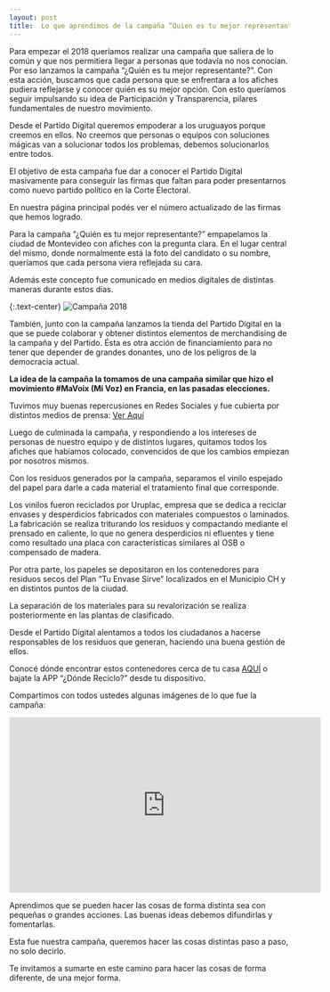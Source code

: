 ```yaml
---
layout: post
title:  Lo que aprendimos de la campaña “Quien es tu mejor representante”
---
```


Para empezar el 2018 queríamos realizar una campaña que saliera de lo común y que nos permitiera llegar a personas que todavía no nos conocían. Por eso lanzamos la campaña “¿Quién es tu mejor representante?”. Con esta acción, buscamos que cada persona que se enfrentara a los afiches pudiera reflejarse y conocer quién es su mejor opción. Con esto queríamos seguir impulsando su idea de Participación y Transparencia, pilares fundamentales de nuestro movimiento.

<!--more-->

Desde el Partido Digital queremos empoderar a los uruguayos porque creemos en ellos. No creemos que personas o equipos con soluciones mágicas van a solucionar todos los problemas, debemos solucionarlos entre todos.

El objetivo de esta campaña fue dar a conocer el Partido Digital masivamente para conseguir las firmas que faltan para poder presentarnos como nuevo partido político en la Corte Electoral.

En nuestra página principal podés ver el número actualizado de las firmas que hemos logrado.

Para la campaña “¿Quién es tu mejor representante?” empapelamos la ciudad de Montevideo con afiches con la pregunta clara. En el lugar central del mismo, donde normalmente está la foto del candidato o su nombre, queríamos que cada persona viera reflejada su cara.

Además este concepto fue comunicado en medios digitales de distintas maneras durante estos días.

{:.text-center}
![Campaña 2018](/assets/img/posts/campaña_2018.gif)

También, junto con la campaña lanzamos la tienda del Partido Digital en la que se puede colaborar y obtener distintos elementos de merchandising de la campaña y del Partido. Ésta es otra acción de financiamiento para no tener que depender de grandes donantes, uno de los peligros de la democracia actual.

**La idea de la campaña la tomamos de una campaña similar que hizo el movimiento #MaVoix (Mi Voz) en Francia, en las pasadas elecciones.**

Tuvimos muy buenas repercusiones en Redes Sociales y fue cubierta por distintos medios de prensa: [Ver Aquí](/prensa#menciones-en-prensa)

Luego de culminada la campaña, y respondiendo a los intereses de personas de nuestro equipo y de distintos lugares, quitamos todos los afiches que habíamos colocado, convencidos de que los cambios empiezan por nosotros mismos.

Con los residuos generados por la campaña, separamos el vinilo espejado del papel para darle a cada material el tratamiento final que corresponde. 

Los vinilos fueron reciclados por Uruplac, empresa que se dedica a reciclar envases y desperdicios fabricados con materiales compuestos o laminados. La fabricación se realiza triturando los residuos y compactando mediante el prensado en caliente, lo que no genera desperdicios ni efluentes y tiene como resultado una placa con características similares al OSB o compensado de madera.

Por otra parte, los papeles se depositaron en los contenedores para residuos secos del Plan “Tu Envase Sirve” localizados en el Municipio CH y en distintos puntos de la ciudad. 

La separación de los materiales para su revalorización se realiza posteriormente en las plantas de clasificado.

Desde el Partido Digital alentamos a todos los ciudadanos a hacerse responsables de los residuos que generan, haciendo una buena gestión de ellos. 

Conocé dónde encontrar estos contenedores cerca de tu casa [AQUÍ](http://montevideo.gub.uy/areas-tematicas/gestion-de-residuos/reutilizacion-y-reciclaje) o bajate la APP “¿Dónde Reciclo?” desde tu dispositivo.

Compartimos con todos ustedes algunas imágenes de lo que fue la campaña:

<p class="text-center"><iframe width="560" height="315" src="https://www.youtube.com/embed/9BZ5o5V4gmM" frameborder="0" allow="accelerometer; autoplay; encrypted-media; gyroscope; picture-in-picture" allowfullscreen></iframe></p>

Aprendimos que se pueden hacer las cosas de forma distinta sea con pequeñas o grandes acciones. Las buenas ideas debemos difundirlas y fomentarlas.

Esta fue nuestra campaña, queremos hacer las cosas distintas paso a paso, no solo decirlo. 

Te invitamos a sumarte en este camino para hacer las cosas de forma diferente, de una mejor forma.